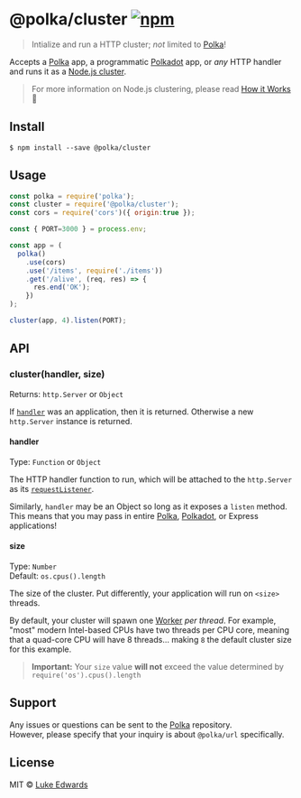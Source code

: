 # @polka/cluster [![npm](https://badgen.now.sh/npm/v/@polka/cluster)](https://npmjs.org/package/@polka/cluster)

> Intialize and run a HTTP cluster; _not_ limited to [Polka][polka]!

Accepts a [Polka][polka] app, a programmatic [Polkadot][polkadot] app, or _any_ HTTP handler and runs it as a [Node.js cluster](https://nodejs.org/api/cluster.html#cluster_cluster).

> For more information on Node.js clustering, please read [How it Works](https://nodejs.org/api/cluster.html#cluster_how_it_works) :bow:

## Install

```
$ npm install --save @polka/cluster
```

## Usage

```js
const polka = require('polka');
const cluster = require('@polka/cluster');
const cors = require('cors')({ origin:true });

const { PORT=3000 } = process.env;

const app = (
  polka()
    .use(cors)
    .use('/items', require('./items'))
    .get('/alive', (req, res) => {
      res.end('OK');
    })
);

cluster(app, 4).listen(PORT);
```

## API

### cluster(handler, size)

Returns: `http.Server` or `Object`

If [`handler`](#handler) was an application, then it is returned. Otherwise a new `http.Server` instance is returned.

#### handler
Type: `Function` or `Object`

The HTTP handler function to run, which will be attached to the `http.Server` as its [`requestListener`](https://nodejs.org/api/http.html#http_event_request).

Similarly, `handler` may be an Object so long as it exposes a `listen` method.<br>
This means that you may pass in entire [Polka][polka], [Polkadot][polkadot], or Express applications!


#### size
Type: `Number`<br>
Default: `os.cpus().length`

The size of the cluster. Put differently, your application will run on `<size>` threads.

By default, your cluster will spawn one [Worker](https://nodejs.org/api/cluster.html#cluster_class_worker) _per thread_. For example, "most" modern Intel-based CPUs have two threads per CPU core, meaning that a quad-core CPU will have 8 threads... making `8` the default cluster size for this example.

> **Important:** Your `size` value **will not** exceed the value determined by `require('os').cpus().length`


## Support

Any issues or questions can be sent to the [Polka][polka] repository.<br>However, please specify that your inquiry is about `@polka/url` specifically.


## License

MIT © [Luke Edwards](https://lukeed.com)

[polka]: https://github.com/lukeed/polka
[polkadot]: https://github.com/lukeed/polkadot
